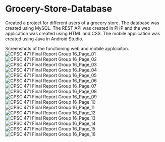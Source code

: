 # Grocery-Store-Database
Created a project for different users of a grocery store. The database was created using MySQL. The REST API was created in PHP and the web application was created using HTML and CSS. The mobile application was created using Java in Android Studio.

Screenshots of the functioning web and mobile applciaiton.
![CPSC 471 Final Report Group 16_Page_01](https://user-images.githubusercontent.com/47364498/117516948-d70e8280-af57-11eb-9d25-7f262cd48621.png)
![CPSC 471 Final Report Group 16_Page_02](https://user-images.githubusercontent.com/47364498/117516951-d7a71900-af57-11eb-92d4-78022ed250db.png)
![CPSC 471 Final Report Group 16_Page_03](https://user-images.githubusercontent.com/47364498/117516952-d7a71900-af57-11eb-8966-75808241ade9.png)
![CPSC 471 Final Report Group 16_Page_04](https://user-images.githubusercontent.com/47364498/117516953-d83faf80-af57-11eb-85ac-d3c6d65ce4ec.png)
![CPSC 471 Final Report Group 16_Page_05](https://user-images.githubusercontent.com/47364498/117516954-d83faf80-af57-11eb-8e68-966dee726282.png)
![CPSC 471 Final Report Group 16_Page_06](https://user-images.githubusercontent.com/47364498/117516955-d8d84600-af57-11eb-8c33-1d428010e0a5.png)
![CPSC 471 Final Report Group 16_Page_07](https://user-images.githubusercontent.com/47364498/117516957-d8d84600-af57-11eb-95a9-61f92a5f088f.png)
![CPSC 471 Final Report Group 16_Page_08](https://user-images.githubusercontent.com/47364498/117516959-d8d84600-af57-11eb-9d1f-44982a959b2e.png)
![CPSC 471 Final Report Group 16_Page_09](https://user-images.githubusercontent.com/47364498/117516960-d970dc80-af57-11eb-88e1-56a55c8c53f5.png)
![CPSC 471 Final Report Group 16_Page_10](https://user-images.githubusercontent.com/47364498/117516961-d970dc80-af57-11eb-9d86-b24e2803da97.png)
![CPSC 471 Final Report Group 16_Page_11](https://user-images.githubusercontent.com/47364498/117516962-d970dc80-af57-11eb-9700-7dd570220b56.png)
![CPSC 471 Final Report Group 16_Page_12](https://user-images.githubusercontent.com/47364498/117516963-da097300-af57-11eb-8ee8-7c07a1468c48.png)
![CPSC 471 Final Report Group 16_Page_13](https://user-images.githubusercontent.com/47364498/117516965-da097300-af57-11eb-86c2-43a479477be4.png)
![CPSC 471 Final Report Group 16_Page_14](https://user-images.githubusercontent.com/47364498/117516966-da097300-af57-11eb-88fb-31aa576a2d35.png)
![CPSC 471 Final Report Group 16_Page_15](https://user-images.githubusercontent.com/47364498/117516967-daa20980-af57-11eb-9f40-e3bad39cb1d0.png)
![CPSC 471 Final Report Group 16_Page_16](https://user-images.githubusercontent.com/47364498/117516968-daa20980-af57-11eb-9fcf-3fabc1b56ce9.png)

